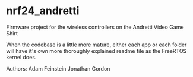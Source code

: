 nrf24_andretti
==============

Firmware project for the wireless controllers on the Andretti Video Game Shirt

When the codebase is a little more mature, either each app or each folder will have
it's own more thoroughly explained readme file as the FreeRTOS kernel does.

Authors:
Adam Feinstein
Jonathan Gordon
